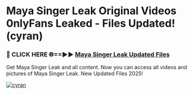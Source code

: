 # Maya Singer Leak Original Videos 0nlyFans Leaked - Files Updated! (cyran)

<h3>🔴 CLICK HERE 🌐==►► <a href="https://tinyurl.com/x26r9saj" rel="nofollow">Maya Singer Leak Updated Files</a></h3>

Get Maya Singer Leak and all content. Now you can access all videos and pictures of Maya Singer Leak. New Updated Files 2025!

[![cyran](https://i.imgur.com/LkgZPqh.gif)](https://tinyurl.com/x26r9saj)
